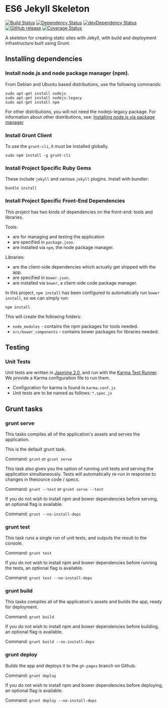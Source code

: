 # ES6 Jekyll Skeleton

[![Build Status](https://travis-ci.org/finiteadventures/es6-jekyll-skeleton.svg)](https://travis-ci.org/finiteadventures/es6-jekyll-skeleton)
[![Dependency Status](https://gemnasium.com/finiteadventures/es6-jekyll-skeleton.svg)](https://gemnasium.com/finiteadventures/es6-jekyll-skeleton)
[![devDependency Status](https://david-dm.org/finiteadventures/es6-jekyll-skeleton/dev-status.svg)](https://david-dm.org/finiteadventures/es6-jekyll-skeleton#info=devDependencies)
[![GitHub release](https://img.shields.io/github/release/finiteadventures/es6-jekyll-skeleton.svg)](https://github.com/finiteadventures/es6-jekyll-skeleton/releases)
[![Coverage Status](https://coveralls.io/repos/finiteadventures/es6-jekyll-skeleton/badge.svg?branch=master&service=github)](https://coveralls.io/github/finiteadventures/es6-jekyll-skeleton?branch=master)

A skeleton for creating static sites with Jekyll, with build and deployment infrastructure built using Grunt.


## Installing dependencies


### Install node.js and node package manager (npm).

From Debian and Ubuntu based distributions, use the following commands:

```
sudo apt-get install nodejs
sudo apt-get install nodejs-legacy
sudo apt-get install npm
```

For other distributions, you will not need the nodejs-legacy package. For information about other distributions, see:
[Installing node.js via package manager](https://github.com/joyent/node/wiki/Installing-Node.js-via-package-manager)


### Install Grunt Client

To use the `grunt-cli`, it must be installed globally.

```
sudo npm install -g grunt-cli
```

### Install Project Specific Ruby Gems

These include `jekyll` and various `jekyll` plugins. Install with bundler:

```
bundle install
```


### Install Project Specific Front-End Dependencies

This project has two kinds of dependencies on the front-end: tools and libraries.

Tools:

*  are for managing and testing the application
*  are specified in `package.json`.
*  are installed via `npm`, the node package manager.

Libraries:

*  are the client-side dependencies which actually get shipped with the app.
*  are specified in `bower.json`.
*  are installed via `bower`, a client-side code package manager.

In this project, `npm install` has been configured to automatically run `bower install`, so we can simply run:

```
npm install
```

This will create the following folders:

* `node_modules` - contains the npm packages for tools needed.
* `src/bower_components` - contains bower packages for libraries needed.



## Testing


### Unit Tests

Unit tests are written in [Jasmine 2.0](http://jasmine.github.io/), and run with the [Karma Test Runner](http://karma-runner.github.io/0.12/index.html). We provide a Karma configuration file to run them.

* Configuration for karma is found in `karma.conf.js`
* Unit tests are to be named as follows: `*.spec.js`



## Grunt tasks


### grunt serve

This tasks compiles all of the application's assets and serves the application.

This is the default grunt task.

Command: `grunt` or `grunt serve`

This task also gives you the option of running unit tests and serving the application simultaneously. Tests will automatically re-run in response to changes in thesource code / specs.

Command: `grunt --test` or `grunt serve --test`

If you do not wish to install npm and bower dependencies before serving, an optional flag is available.

Command: `grunt --no-install-deps`


### grunt test

This task runs a single run of unit tests, and outputs the result to the console.

Command: `grunt test`

If you do not wish to install npm and bower dependencies before running the tests, an optional flag is available.

Command: `grunt test --no-install-deps`


### grunt build

This tasks compiles all of the application's assets and builds the app, ready for deployment.

Command: `grunt build`

If you do not wish to install npm and bower dependencies before building, an optional flag is available.

Command: `grunt build --no-install-deps`


### grunt deploy

Builds the app and deploys it to the `gh-pages` branch on Github.

Command: `grunt deploy`

If you do not wish to install npm and bower dependencies before deploying, an optional flag is available.

Command: `grunt deploy --no-install-deps`
